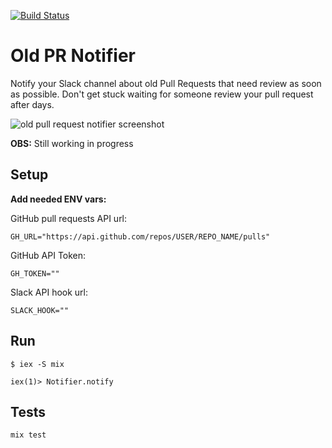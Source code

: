 [![Build Status](https://travis-ci.org/dyancarlos/old_pr_notifier.svg?branch=master)](https://travis-ci.org/dyancarlos/old_pr_notifier)

# Old PR Notifier

Notify your Slack channel about old Pull Requests that need review as soon as possible. Don't get stuck waiting for someone review your pull request after days.

![old pull request notifier screenshot](https://res.cloudinary.com/guestready/image/upload/v1546259981/samples/image.png)

**OBS:** Still working in progress

## Setup
**Add needed ENV vars:**

GitHub pull requests API url:
```
GH_URL="https://api.github.com/repos/USER/REPO_NAME/pulls"
```
GitHub API Token:
```
GH_TOKEN=""
```
Slack API hook url:
```
SLACK_HOOK=""
```

## Run
`$ iex -S mix`

`iex(1)> Notifier.notify`

## Tests
`mix test`
